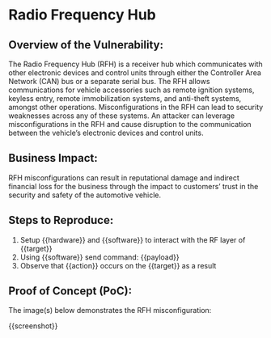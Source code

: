 # Radio Frequency Hub

## Overview of the Vulnerability:

The Radio Frequency Hub (RFH) is a receiver hub which communicates with other electronic devices and control units through either the Controller Area Network (CAN) bus or a separate serial bus. The RFH allows communications for vehicle accessories such as remote ignition systems, keyless entry, remote immobilization systems, and anti-theft systems, amongst other operations. Misconfigurations in the RFH can lead to security weaknesses across any of these systems. An attacker can leverage misconfigurations in the RFH and cause disruption to the communication between the vehicle’s electronic devices and control units.

## Business Impact:

RFH misconfigurations can result in reputational damage and indirect financial loss for the business through the impact to customers’ trust in the security and safety of the automotive vehicle.

## Steps to Reproduce:

1. Setup {{hardware}} and {{software}} to interact with the RF layer of {{target}}
1. Using {{software}} send command: {{payload}}
1. Observe that {{action}} occurs on the {{target}} as a result

## Proof of Concept (PoC):

The image(s) below demonstrates the RFH misconfiguration:

{{screenshot}}
